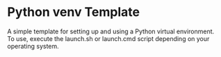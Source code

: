 # Python venv Template

A simple template for setting up and using a Python virtual environment.  
To use, execute the launch.sh or launch.cmd script depending on your operating system.
